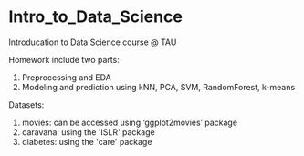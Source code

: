 # Intro_to_Data_Science
Introducation to Data Science course @ TAU

Homework include two parts:
1. Preprocessing and EDA
2. Modeling and prediction using kNN, PCA, SVM, RandomForest, k-means

Datasets:
1. movies: can be accessed using ‘ggplot2movies’ package
2. caravana: using the 'ISLR' package
3. diabetes: using the 'care' package
